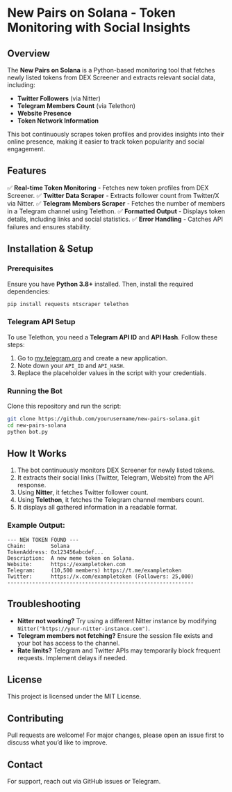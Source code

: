 # New Pairs on Solana - Token Monitoring with Social Insights

## Overview
The **New Pairs on Solana** is a Python-based monitoring tool that fetches newly listed tokens from DEX Screener and extracts relevant social data, including:
- **Twitter Followers** (via Nitter)
- **Telegram Members Count** (via Telethon)
- **Website Presence**
- **Token Network Information**

This bot continuously scrapes token profiles and provides insights into their online presence, making it easier to track token popularity and social engagement.

## Features
✅ **Real-time Token Monitoring** - Fetches new token profiles from DEX Screener.
✅ **Twitter Data Scraper** - Extracts follower count from Twitter/X via Nitter.
✅ **Telegram Members Scraper** - Fetches the number of members in a Telegram channel using Telethon.
✅ **Formatted Output** - Displays token details, including links and social statistics.
✅ **Error Handling** - Catches API failures and ensures stability.

## Installation & Setup

### Prerequisites
Ensure you have **Python 3.8+** installed. Then, install the required dependencies:

```bash
pip install requests ntscraper telethon
```

### Telegram API Setup
To use Telethon, you need a **Telegram API ID** and **API Hash**. Follow these steps:
1. Go to [my.telegram.org](https://my.telegram.org/apps) and create a new application.
2. Note down your `API_ID` and `API_HASH`.
3. Replace the placeholder values in the script with your credentials.

### Running the Bot
Clone this repository and run the script:

```bash
git clone https://github.com/yourusername/new-pairs-solana.git
cd new-pairs-solana
python bot.py
```

## How It Works
1. The bot continuously monitors DEX Screener for newly listed tokens.
2. It extracts their social links (Twitter, Telegram, Website) from the API response.
3. Using **Nitter**, it fetches Twitter follower count.
4. Using **Telethon**, it fetches the Telegram channel members count.
5. It displays all gathered information in a readable format.

### Example Output:
```
--- NEW TOKEN FOUND ---
Chain:        Solana
TokenAddress: 0x123456abcdef...
Description:  A new meme token on Solana.
Website:      https://exampletoken.com
Telegram:     (10,500 members) https://t.me/exampletoken
Twitter:      https://x.com/exampletoken (Followers: 25,000)
------------------------------------------------------------
```

## Troubleshooting
- **Nitter not working?** Try using a different Nitter instance by modifying `Nitter("https://your-nitter-instance.com")`.
- **Telegram members not fetching?** Ensure the session file exists and your bot has access to the channel.
- **Rate limits?** Telegram and Twitter APIs may temporarily block frequent requests. Implement delays if needed.

## License
This project is licensed under the MIT License.

## Contributing
Pull requests are welcome! For major changes, please open an issue first to discuss what you’d like to improve.

## Contact
For support, reach out via GitHub issues or Telegram.

